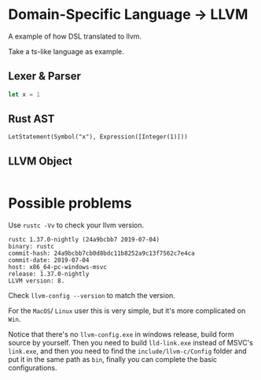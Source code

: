 Domain-Specific Language -> LLVM
================================

A example of how DSL translated to llvm.

Take a ts-like language as example.


## Lexer & Parser

```ts
let x = 1
```

## Rust AST

```
LetStatement(Symbol("x"), Expression([Integer(1)]))
```

## LLVM Object

```

```


# Possible problems

Use `rustc -Vv` to check your llvm version.

```log
rustc 1.37.0-nightly (24a9bcbb7 2019-07-04)
binary: rustc
commit-hash: 24a9bcbb7cb0d8bdc11b8252a9c13f7562c7e4ca
commit-date: 2019-07-04
host: x86_64-pc-windows-msvc
release: 1.37.0-nightly
LLVM version: 8.
```

Check `llvm-config --version` to match the version.

For the `MacOS`/ `Linux` user this is very simple, but it's more complicated on `Win`.
 
Notice that there's no `llvm-config.exe` in windows release, build form source by yourself.
Then you need to build `lld-link.exe` instead of MSVC's `link.exe`,
and then you need to find the `include/llvm-c/Config` folder and put it in the same path as `bin`,
finally you can complete the basic configurations.